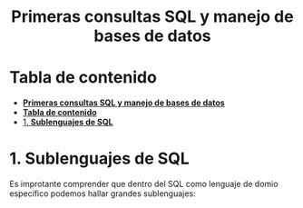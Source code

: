 <div align="center">

# **Primeras consultas SQL y manejo de bases de datos**

</div>

# **Tabla de contenido**
- [**Primeras consultas SQL y manejo de bases de datos**](#primeras-consultas-sql-y-manejo-de-bases-de-datos)
- [**Tabla de contenido**](#tabla-de-contenido)
- [1. **Sublenguajes de SQL**](#1-sublenguajes-de-sql)

# 1. **Sublenguajes de SQL**

Es improtante comprender que dentro del SQL como lenguaje de domio específico podemos hallar grandes sublenguajes:

